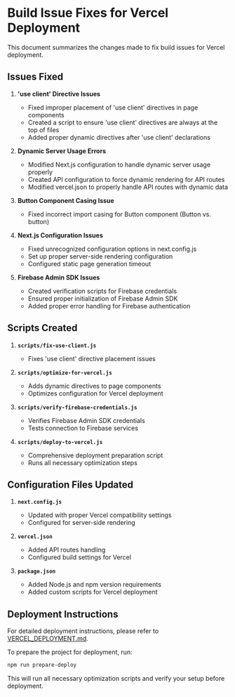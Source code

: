 # Build Issue Fixes for Vercel Deployment

This document summarizes the changes made to fix build issues for Vercel deployment.

## Issues Fixed

1. **'use client' Directive Issues**
   - Fixed improper placement of 'use client' directives in page components
   - Created a script to ensure 'use client' directives are always at the top of files
   - Added proper dynamic directives after 'use client' declarations

2. **Dynamic Server Usage Errors**
   - Modified Next.js configuration to handle dynamic server usage properly
   - Created API configuration to force dynamic rendering for API routes
   - Modified vercel.json to properly handle API routes with dynamic data

3. **Button Component Casing Issue**
   - Fixed incorrect import casing for Button component (Button vs. button)

4. **Next.js Configuration Issues**
   - Fixed unrecognized configuration options in next.config.js
   - Set up proper server-side rendering configuration
   - Configured static page generation timeout

5. **Firebase Admin SDK Issues**
   - Created verification scripts for Firebase credentials
   - Ensured proper initialization of Firebase Admin SDK
   - Added proper error handling for Firebase authentication

## Scripts Created

1. **`scripts/fix-use-client.js`**
   - Fixes 'use client' directive placement issues

2. **`scripts/optimize-for-vercel.js`**
   - Adds dynamic directives to page components
   - Optimizes configuration for Vercel deployment

3. **`scripts/verify-firebase-credentials.js`**
   - Verifies Firebase Admin SDK credentials
   - Tests connection to Firebase services

4. **`scripts/deploy-to-vercel.js`**
   - Comprehensive deployment preparation script
   - Runs all necessary optimization steps

## Configuration Files Updated

1. **`next.config.js`**
   - Updated with proper Vercel compatibility settings
   - Configured for server-side rendering

2. **`vercel.json`**
   - Added API routes handling
   - Configured build settings for Vercel

3. **`package.json`**
   - Added Node.js and npm version requirements
   - Added custom scripts for Vercel deployment

## Deployment Instructions

For detailed deployment instructions, please refer to [VERCEL_DEPLOYMENT.md](./VERCEL_DEPLOYMENT.md).

To prepare the project for deployment, run:

```bash
npm run prepare-deploy
```

This will run all necessary optimization scripts and verify your setup before deployment. 